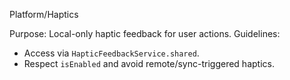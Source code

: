 Platform/Haptics

Purpose: Local-only haptic feedback for user actions.
Guidelines:
- Access via `HapticFeedbackService.shared`.
- Respect `isEnabled` and avoid remote/sync-triggered haptics.


